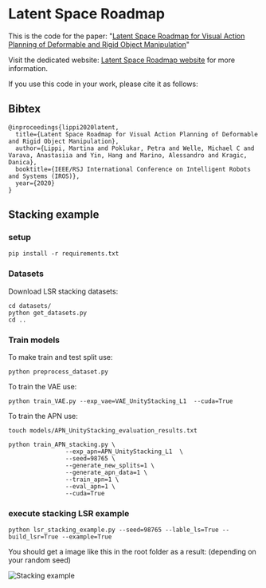 # Latent Space Roadmap
This is the code for the paper: "[Latent Space Roadmap for Visual Action Planning of Deformable and Rigid Object Manipulation](https://arxiv.org/abs/2003.08974)"

Visit the dedicated website: [Latent Space Roadmap website](https://visual-action-planning.github.io/lsr/) for more information.

If you use this code in your work, please cite it as follows:

## Bibtex

```
@inproceedings{lippi2020latent,
  title={Latent Space Roadmap for Visual Action Planning of Deformable and Rigid Object Manipulation},
  author={Lippi, Martina and Poklukar, Petra and Welle, Michael C and Varava, Anastasiia and Yin, Hang and Marino, Alessandro and Kragic, Danica},
  booktitle={IEEE/RSJ International Conference on Intelligent Robots and Systems (IROS)},
  year={2020}
}
```

## Stacking example

### setup

```
pip install -r requirements.txt
```

### Datasets

Download LSR stacking datasets:
```
cd datasets/
python get_datasets.py
cd ..
```


### Train models
To make train and test split use:
```
python preprocess_dataset.py
```

To train the VAE use:
```
python train_VAE.py --exp_vae=VAE_UnityStacking_L1  --cuda=True
```

To train the APN use:
```
touch models/APN_UnityStacking_evaluation_results.txt

python train_APN_stacking.py \
                --exp_apn=APN_UnityStacking_L1  \
                --seed=98765 \
                --generate_new_splits=1 \
                --generate_apn_data=1 \
                --train_apn=1 \
                --eval_apn=1 \
                --cuda=True
```


### execute stacking LSR example

```
python lsr_stacking_example.py --seed=98765 --lable_ls=True --build_lsr=True --example=True
```

You should get a image like this in the root folder as a result: (depending on your random seed)

![Stacking example](stacking_example_98765.png)


